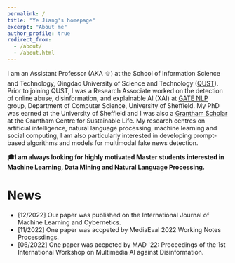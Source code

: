 ```yaml
---
permalink: /
title: "Ye Jiang's homepage"
excerpt: "About me"
author_profile: true
redirect_from: 
  - /about/
  - /about.html
---
```


I am an Assistant Professor (AKA :bell_pepper:) at the School of Information Science and Technology, Qingdao University of Science and Technology ([QUST](https://www.qust.edu.cn/)).  Prior to joining QUST, I was a Research Associate worked on the detection of online abuse, disinformation, and explainable AI (XAI) at [GATE NLP](https://gate.ac.uk/) group, Department of Computer Science, University of Sheffield.  My PhD was earned at the University of Sheffield and I was also a [Grantham Scholar](https://grantham.sheffield.ac.uk/scholars/ye-jiang-2/) at the Grantham Centre for Sustainable Life.  My research centres on artificial intelligence, natural language processing, machine learning and social computing, I am also particularly interested in developing prompt-based algorithms and models for multimodal fake news detection.

**🎓I am always looking for highly motivated Master students interested in Machine Learning, Data Mining and Natural Language Processing.**

News
======
- [12/2022] Our paper was published on the International Journal of Machine Learning and Cybernetics.
- [11/2022] One paper was accpeted by MediaEval 2022 Working Notes Processdings.
- [06/2022] One paper was accpeted by MAD '22: Proceedings of the 1st International Workshop on Multimedia AI against Disinformation.


